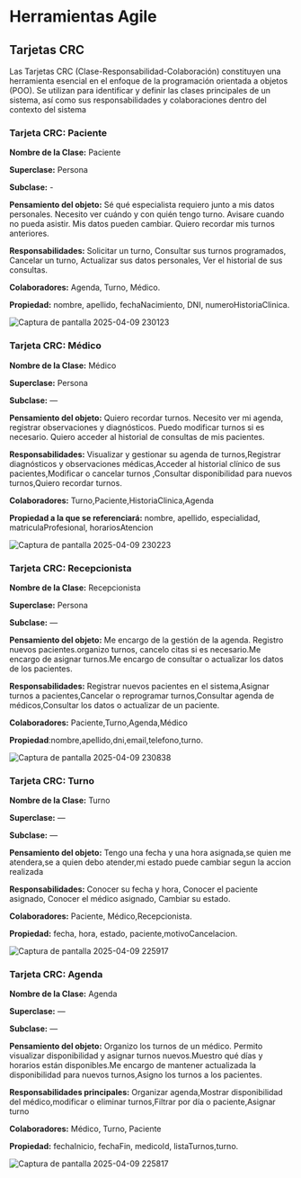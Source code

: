 # Herramientas Agile

## Tarjetas CRC
Las Tarjetas CRC (Clase-Responsabilidad-Colaboración) constituyen una
herramienta esencial en el enfoque de la programación orientada a objetos (POO). Se
utilizan para identificar y definir las clases principales de un sistema, así como sus
responsabilidades y colaboraciones dentro del contexto del sistema

### Tarjeta CRC: Paciente

**Nombre de la Clase:** Paciente

**Superclase:** Persona

**Subclase:** -

**Pensamiento del objeto:** Sé qué especialista requiero junto a mis datos personales. Necesito ver cuándo y con quién tengo turno. Avisare cuando no pueda asistir. Mis datos pueden cambiar.
Quiero recordar mis turnos anteriores.

**Responsabilidades:** Solicitar un turno, Consultar sus turnos programados, Cancelar un turno, Actualizar sus datos personales, Ver el historial de sus consultas.

**Colaboradores:** Agenda, Turno, Médico.

**Propiedad:** nombre, apellido, fechaNacimiento, DNI, numeroHistoriaClinica.

![Captura de pantalla 2025-04-09 230123](https://github.com/user-attachments/assets/5e61f527-e456-481e-9d38-5e99d1d11460)

### Tarjeta CRC: Médico

**Nombre de la Clase:** Médico

**Superclase:** Persona

**Subclase:** —

**Pensamiento del objeto:** Quiero recordar turnos. Necesito ver mi agenda, registrar observaciones y diagnósticos. Puedo modificar turnos si es necesario. Quiero acceder al historial de consultas de mis pacientes.

**Responsabilidades:** Visualizar y gestionar su agenda de turnos,Registrar diagnósticos y observaciones médicas,Acceder al historial clínico de sus pacientes,Modificar o cancelar turnos ,Consultar disponibilidad para nuevos turnos,Quiero recordar turnos.

**Colaboradores:** Turno,Paciente,HistoriaClinica,Agenda

**Propiedad a la que se referenciará:**
nombre, apellido, especialidad, matriculaProfesional, horariosAtencion

![Captura de pantalla 2025-04-09 230223](https://github.com/user-attachments/assets/93de00cf-130c-416d-af0a-e07e3c8eb282)



### Tarjeta CRC: Recepcionista

**Nombre de la Clase:** Recepcionista

**Superclase:** Persona

**Subclase:** —

**Pensamiento del objeto:**
Me encargo de la gestión de la agenda. Registro nuevos pacientes.organizo turnos, cancelo citas si es necesario.Me encargo de asignar turnos.Me encargo de consultar o actualizar los datos de los pacientes.

**Responsabilidades:** Registrar nuevos pacientes en el sistema,Asignar turnos a pacientes,Cancelar o reprogramar turnos,Consultar agenda de médicos,Consultar los datos o actualizar de un paciente.


**Colaboradores:** Paciente,Turno,Agenda,Médico

**Propiedad**:nombre,apellido,dni,email,telefono,turno.

![Captura de pantalla 2025-04-09 230838](https://github.com/user-attachments/assets/5db1f615-5b32-4e0b-9628-459238a7c942)


### Tarjeta CRC: Turno

**Nombre de la Clase:** Turno

**Superclase:** —

**Subclase:** —

**Pensamiento del objeto:** Tengo una fecha y una hora asignada,se quien me atendera,se a quien debo atender,mi estado puede cambiar segun la accion realizada

**Responsabilidades:** Conocer su fecha y hora, Conocer el paciente asignado, Conocer el médico asignado, Cambiar su estado.

**Colaboradores:** Paciente, Médico,Recepcionista.

**Propiedad:** fecha, hora, estado, paciente,motivoCancelacion.

![Captura de pantalla 2025-04-09 225917](https://github.com/user-attachments/assets/d3796057-f4e0-4020-82a6-ff37cb0334fc)



### Tarjeta CRC: Agenda

**Nombre de la Clase:** Agenda

**Superclase:** —

**Subclase:** —

**Pensamiento del objeto:** Organizo los turnos de un médico. Permito visualizar disponibilidad y asignar turnos nuevos.Muestro qué días y horarios están disponibles.Me encargo de mantener actualizada la disponibilidad para nuevos turnos,Asigno los turnos a los pacientes.

**Responsabilidades principales:** Organizar agenda,Mostrar disponibilidad del médico,modificar o eliminar turnos,Filtrar por día o paciente,Asignar turno

**Colaboradores:** Médico, Turno, Paciente

**Propiedad:** fechaInicio, fechaFin, medicoId, listaTurnos,turno.


![Captura de pantalla 2025-04-09 225817](https://github.com/user-attachments/assets/f49b1418-e2e0-4917-93b5-72d138691247)




